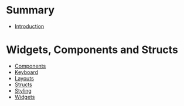 <!--
SPDX-FileCopyrightText: 2022 Florian Blasius <co_sl@tutanota.com>
SPDX-License-Identifier: MIT
-->

# Summary

- [Introduction](./introduction.md)

# Widgets, Components and Structs

- [Components](./components.md)
- [Keyboard](./keyboard.md)
- [Layouts](./layouts.md)
- [Structs](./structs.md)
- [Styling](./styling.md)
- [Widgets](./widgets.md)